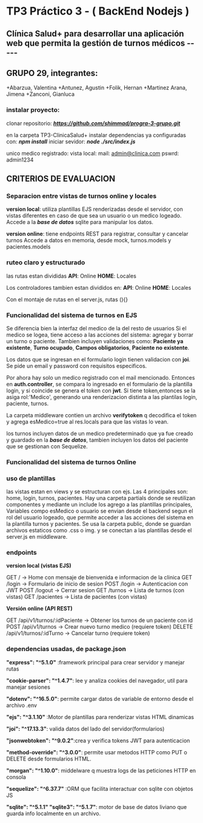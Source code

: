 # TP3 Práctico 3 - ( BackEnd Nodejs ) 
## Clínica Salud+ para desarrollar una aplicación web que permita la gestión de turnos médicos -----

## GRUPO 29, integrantes:

+Abarzua, Valentina
+Antunez, Agustin
+Folik, Hernan
+Martinez Arana, Jimena
+Zanconi, Gianluca

### instalar proyecto:

clonar repositorio: ***https://github.com/shimmad/progra-3-grupo.git***

en la carpeta TP3-ClinicaSalud+
instalar dependencias ya configuradas con: ***npm install***
iniciar sevidor: ***node ./src/index.js***


unico medico registrado:
vista local:
mail: admin@clinica.com
pswrd: admin1234

## **CRITERIOS DE EVALUACION**

### Separacion entre vistas de turnos online y locales

**version local**: utiliza plantillas EJS renderizadas desde el servidor,
 con vistas diferentes en caso de que sea un usuario o un medico logeado.
 Accede a la ***base de datos*** sqlite para manipular los datos.

**version online**: tiene endpoints REST para registrar, consultar y cancelar turnos
Accede a datos en memoria, desde mock, turnos.models y pacientes.models


### ruteo claro y estructurado

las rutas estan divididas
**API**: Online
**HOME**: Locales

Los controladores tambien estan divididos en: 
**API**: Online
**HOME**: Locales

Con el montaje de rutas en el server.js, rutas (){}

### Funcionalidad del sistema de turnos en EJS

Se diferencia bien la interfaz del medico de la del resto de usuarios
Si el medico se logea, tiene acceso a las acciones del sistema: agregar y borrar un turno o paciente. Tambien incluyen validaciones como: **Paciente ya existente**, **Turno ocupado**, **Campos obligatorios**, **Paciente no existente**.

Los datos que se ingresan en el formulario login tienen validacion con **joi**.
Se pide un email y password con requisitos especificos.

Por ahora hay solo un medico registrado con el mail mencionado. Entonces en **auth.controller**, se compara lo ingresado en el formulario de la plantilla login, y si coincide se genera el token con **jwt**. Si tiene token,entonces se la asiga rol:'Medico', generando una renderizacion distinta a las plantilas login, paciente, turnos.

La carpeta middleware contien un archivo **verifytoken** q decodifica el token
y agrega esMedico=true al res.locals para que las vistas lo vean.

los turnos incluyen datos de un medico predeterminado que ya fue creado y guardado en la ***base de datos***, tambien incluyen los datos del paciente que se gestionan con Sequelize.


### Funcionalidad del sistema de turnos Online



### uso de plantillas

las vistas estan en views y se estructuran con ejs. Las 4 principales son: home, login, turnos, pacientes.
Hay una carpeta partials donde se reutilizan componentes y mediante un include los agrego a las plantillas principales, 
Variables compo esMedico o usuario se envian desde el backend segun el rol del usuario logeado, que permite acceder a las acciones del sistema en la plantilla turnos y pacientes.
Se usa la carpeta public, donde se guardan archivos estaticos como .css o img. y se conectan a las plantillas desde el server.js en middleware.

### endpoints

**version local (vistas EJS)**

GET	/ -> Home con mensaje de bienvenida e informacion de la clinica
GET	/login -> Formulario de inicio de sesion
POST /login -> Autenticacion con JWT
POST /logout -> Cerrar sesion
GET	/turnos -> Lista de turnos (con vistas)
GET	/pacientes -> Lista de pacientes (con vistas)

**Versión online (API REST)**

GET /api/v1/turnos/:idPaciente -> Obtener los turnos de un paciente con id
POST /api/v1/turnos -> Crear nuevo turno medico (requiere token)
DELETE /api/v1/turnos/:idTurno -> Cancelar turno (requiere token)

### dependencias usadas, de package.json

**"express": "^5.1.0"** :framework principal para crear servidor y manejar rutas

**"cookie-parser": "^1.4.7"**: lee y analiza cookies del navegador, util para manejar sesiones

**"dotenv": "^16.5.0"**: permite cargar datos de variable de entorno desde el archivo .env

**"ejs": "^3.1.10"** :Motor de plantillas para renderizar vistas HTML dinamicas

**"joi": "^17.13.3"**: valida datos del lado del servidor(formularios)

**"jsonwebtoken": "^9.0.2"**:crea y verifica tokens JWT para autenticacion

**"method-override": "^3.0.0"**: permite usar metodos HTTP como PUT o DELETE desde formularios HTML.

**"morgan": "^1.10.0"**: middelware q muestra logs de las peticiones HTTP en consola

**"sequelize": "^6.37.7"** :ORM que facilita interactuar con sqlite con objetos JS

**"sqlite": "^5.1.1" "sqlite3": "^5.1.7"**: motor de base de datos liviano que guarda info localmente en un archivo.








